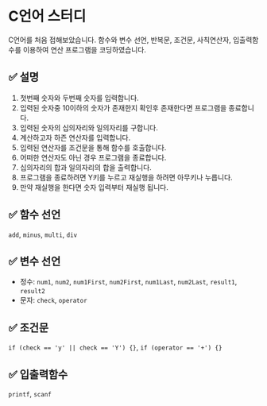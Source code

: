 ﻿# C언어 스터디
C언어를 처음 접해보았습니다.
함수와 변수 선언, 반복문, 조건문, 사칙연산자, 입출력함수를 이용하여 연산 프로그램을 코딩하였습니다.

## ✅ 설명
1. 첫번째 숫자와 두번째 숫자를 입력합니다.
2. 입력된 숫자중 10이하의 숫자가 존재한지 확인후 존재한다면 프로그램을 종료합니다.
3. 입력된 숫자의 십의자리와 일의자리를 구합니다.
4. 계산하고자 하즌 연산자를 입력합니다.
5. 입력된 연산자를 조건문을 통해 함수를 호출합니다.
6. 어떠한 연산자도 아닌 경우 프로그램을 종료합니다.
7. 십의자리의 합과 일의자리의 합을 출력합니다.
8. 프로그램을 종료하려면 Y키를 누르고 재실행을 하려면 아무키나 누릅니다.
9. 만약 재실행을 한다면 숫자 입력부터 재실행 됩니다.

## ✅ 함수 선언
`add`, `minus`, `multi`, `div`

## ✅ 변수 선언
- 정수: `num1`, `num2`, `num1First`, `num2First`, `num1Last`, `num2Last`, `result1`, `result2`
- 문자: `check`, `operator`
  
## ✅ 조건문
`if (check == 'y' || check == 'Y') {}`, `if (operator == '+') {}`

## ✅ 입출력함수
`printf`, `scanf`
